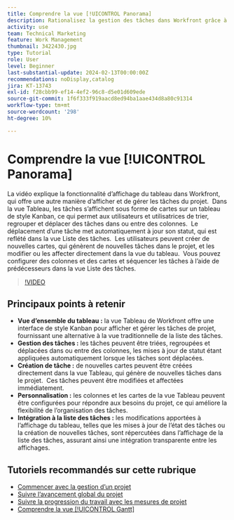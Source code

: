 ```yaml
---
title: Comprendre la vue [!UICONTROL Panorama]
description: Rationalisez la gestion des tâches dans Workfront grâce à l’interface de la vue [!UICONTROL tableau], qui permet  [!DNL Kanban]  trier, de créer, de personnaliser et d’intégrer de manière transparente la vue Liste des tâches pour une organisation du projet efficace.
activity: use
team: Technical Marketing
feature: Work Management
thumbnail: 3422430.jpg
type: Tutorial
role: User
level: Beginner
last-substantial-update: 2024-02-13T00:00:00Z
recommendations: noDisplay,catalog
jira: KT-13743
exl-id: f28cbb99-ef14-4ef2-96c8-d5e01d609ede
source-git-commit: 1f6f333f919aacd8ed94ba1aae434d8a80c91314
workflow-type: tm+mt
source-wordcount: '298'
ht-degree: 10%

---
```


# Comprendre la vue [!UICONTROL Panorama]

La vidéo explique la fonctionnalité d’affichage du tableau dans Workfront, qui offre une autre manière d’afficher et de gérer les tâches du projet. &#x200B; Dans la vue Tableau, les tâches s’affichent sous forme de cartes sur un tableau de style Kanban, ce qui permet aux utilisateurs et utilisatrices de trier, regrouper et déplacer des tâches dans ou entre des colonnes. &#x200B; Le déplacement d’une tâche met automatiquement à jour son statut, qui est reflété dans la vue Liste des tâches. &#x200B; Les utilisateurs peuvent créer de nouvelles cartes, qui génèrent de nouvelles tâches dans le projet, et les modifier ou les affecter directement dans la vue du tableau. &#x200B; Vous pouvez configurer des colonnes et des cartes et séquencer les tâches à l’aide de prédécesseurs dans la vue Liste des tâches.

>[!VIDEO](https://video.tv.adobe.com/v/3422430/?quality=12&learn=on&enablevpops)

## Principaux points à retenir

* **Vue d’ensemble du tableau :** la vue Tableau de Workfront offre une interface de style Kanban pour afficher et gérer les tâches de projet, fournissant une alternative à la vue traditionnelle de la liste des tâches. &#x200B;
* **Gestion des tâches :** les tâches peuvent être triées, regroupées et déplacées dans ou entre des colonnes, les mises à jour de statut étant appliquées automatiquement lorsque les tâches sont déplacées. &#x200B;
* **Création de tâche :** de nouvelles cartes peuvent être créées directement dans la vue Tableau, qui génère de nouvelles tâches dans le projet. &#x200B; Ces tâches peuvent être modifiées et affectées immédiatement. &#x200B;
* **Personnalisation :** les colonnes et les cartes de la vue Tableau peuvent être configurées pour répondre aux besoins du projet, ce qui améliore la flexibilité de l’organisation des tâches. &#x200B;
* **Intégration à la liste des tâches :** les modifications apportées à l’affichage du tableau, telles que les mises à jour de l’état des tâches ou la création de nouvelles tâches, sont répercutées dans l’affichage de la liste des tâches, assurant ainsi une intégration transparente entre les affichages. &#x200B;


## Tutoriels recommandés sur cette rubrique

* [Commencer avec la gestion d’un projet](/help/manage-work/projects/getting-started-manage-a-project.md)
* [Suivre l’avancement global du projet](/help/manage-work/projects/track-overall-project-progress.md)
* [Suivre la progression du travail avec les mesures de projet](/help/manage-work/projects/track-work-progress-with-project-metrics.md)
* [Comprendre la vue [!UICONTROL Gantt]](/help/manage-work/projects/understand-the-gantt-view.md)
